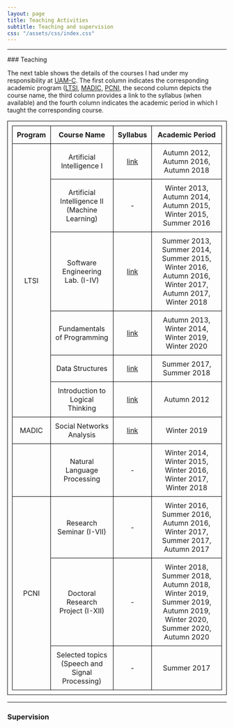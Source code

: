 ```yaml
---
layout: page
title: Teaching Activities
subtitle: Teaching and supervision
css: "/assets/css/index.css"
---
```


<hr>
### Teaching

The next table shows the details of the courses I had under my responsibility at [UAM-C](https://www.cua.uam.mx/). The first column indicates the corresponding academic program ([LTSI](https://www.cua.uam.mx/oferta-educativa/licenciaturas/tecnologias-y-sistemas-de-informacion), [MADIC](https://www.cua.uam.mx/oferta-educativa/posgrados/maestria-en-diseno-informacion-y-comunicacion), [PCNI](https://www.cua.uam.mx/oferta-educativa/posgrados/posgrado-en-ciencias-naturales-e-ingenieria), the second column depicts the course name, the third column provides a link to the syllabus (when available) and the fourth column indicates the academic period in which I taught the corresponding course.


<style>
  table {
    margin-left: auto;
    margin-right: auto;
    border: 1px solid black;
    border-collapse: collapse;
    padding: 10px;
  }
  th, td {
    border: 1px solid black;
    padding: 10px;
    text-align: center;
  }
</style>

<table border="1" cellpadding="10" cellspacing="0">
  <thead>
    <tr>
      <th>Program</th>
      <th>Course Name</th>
      <th>Syllabus</th>
      <th>Academic Period</th>
    </tr>
  </thead>
  <tbody>
    <tr>
      <td rowspan="6">LTSI</td>
      <td>Artificial Intelligence I</td>
      <td><a href="http://dccd.cua.uam.mx/archivos/PDFprogramas/tecnologias/450208.pdf">link</a></td>
      <td>Autumn 2012, Autumn 2016, Autumn 2018</td>
    </tr>
    <tr>
      <td>Artificial Intelligence II (Machine Learning)</td>
      <td>-</td>
      <td>Winter 2013, Autumn 2014, Autumn 2015, Winter 2015, Summer 2016</td>
    </tr>
    <tr>
      <td>Software Engineering Lab. (I-IV)</td>
      <td><a href="http://dccd.cua.uam.mx/archivos/PDFprogramas/tecnologias/450207.pdf">link</a></td>
      <td>Summer 2013, Summer 2014, Summer 2015, Winter 2016, Autumn 2016, Winter 2017, Autumn 2017, Winter 2018</td>
    </tr>
    <tr>
      <td>Fundamentals of Programming</td>
      <td><a href="http://dccd.cua.uam.mx/archivos/PDFprogramas/tecnologias/460005.pdf">link</a></td>
      <td>Autumn 2013, Winter 2014, Winter 2019, Winter 2020</td>
    </tr>
    <tr>
      <td>Data Structures</td>
      <td><a href="http://dccd.cua.uam.mx/archivos/PDFprogramas/tecnologias/460009.pdf">link</a></td>
      <td>Summer 2017, Summer 2018</td>
    </tr>
    <tr>
      <td>Introduction to Logical Thinking</td>
      <td><a href="http://dccd.cua.uam.mx/archivos/PDFprogramas/tecnologias/450203.pdf">link</a></td>
      <td>Autumn 2012</td>
    </tr>
    <tr>
      <td>MADIC</td>
      <td>Social Networks Analysis</td>
      <td><a href="http://escritura.cua.uam.mx/archivos_Madic/analisis_redes_sociales.pdf">link</a></td>
      <td>Winter 2019</td>
    </tr>
    <tr>
      <td></td>
      <td>Natural Language Processing</td>
      <td>-</td>
      <td>Winter 2014, Winter 2015, Winter 2016, Winter 2017, Winter 2018</td>
    </tr>    
    <tr>
      <td rowspan="3">PCNI</td>
      <td>Research Seminar (I-VII)</td>
      <td>-</td>
      <td>Winter 2016, Summer 2016, Autumn 2016, Winter 2017, Summer 2017, Autumn 2017</td>
    </tr>
    <tr>
      <td>Doctoral Research Project (I-XII)</td>
      <td>-</td>
      <td>Winter 2018, Summer 2018, Autumn 2018, Winter 2019, Summer 2019, Autumn 2019, Winter 2020, Summer 2020, Autumn 2020</td>
    </tr>
    <tr>
      <td>Selected topics (Speech and Signal Processing)</td>
      <td>-</td>
      <td>Summer 2017</td>
    </tr>
  </tbody>
</table>

<hr>

### Supervision
